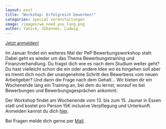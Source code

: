 ```yaml
---
layout: post
title: "Workshop: Erfolgreich bewerben!"
categories: special veranstaltungen
image: /images/we_need_you_long.png
author: Yanick, Johannes, Ludwig
---
```

[Jetzt anmelden!](https://registration.pep-dortmund.org/events/15/registration/)

Im Januar findet ein weiteres Mal der PeP Bewerbungsworkshop statt: Dabei geht es wieder um das Thema Bewerbungstraining und Finanzverhandlung. 
Du fragst dich wie es nach dem Studium weiter geht? Du hast vielleicht schon die ein oder andere Idee wo es hingehen soll aber es trennt dich noch der unangenehme Schritt des Bewerbens vom neuen Arbeitgeber? Und dann die Frage nach dem Gehalt…
Wir bieten dir ein Wochenende lang ein Training an, bei dem du lernst, worauf es bei Bewerbungen und Bewerbungsgesprächen ankommt. 

Der Workshop findet am Wochenende vom 13. bis zum 15. Jaunar in Essen statt und kostet pro Person 15€ inclusive Verpflegung und Unterkunft. Anmelden kannst du dich [hier](https://registration.pep-dortmund.org/events/15/registration/).

Bei Fragen melde dich gerne per [Mail](mailto:workshop@pep-dortmund.org).
